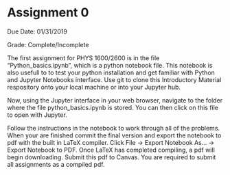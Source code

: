 
# Assignment 0
Due Date: 01/31/2019

Grade: Complete/Incomplete

The first assignment for PHYS 1600/2600 is in the file “Python_basics.ipynb”, which is a python notebook file. This notebook is also usefull to to test your python installation and get familiar with Python and Jupyter Notebooks interface. Use git to clone this Introductory Material respository onto your local machine or into your Jupyter hub.

Now, using the Jupyter interface in your web browser, navigate to the folder where the file python_basics.ipynb is stored. You can then click on this file to open with Jupyter. 

Follow the instructions in the notebook to work through all of the problems. When your are finished commit the final version and export the notebook to pdf with the built in LaTeX compiler. Click File -> Export Notebook As... -> Export Notebook to PDF. Once LaTeX has completed compiling, a pdf will begin downloading. Submit this pdf to Canvas.  You are required to submit all assignments as a compiled pdf.
